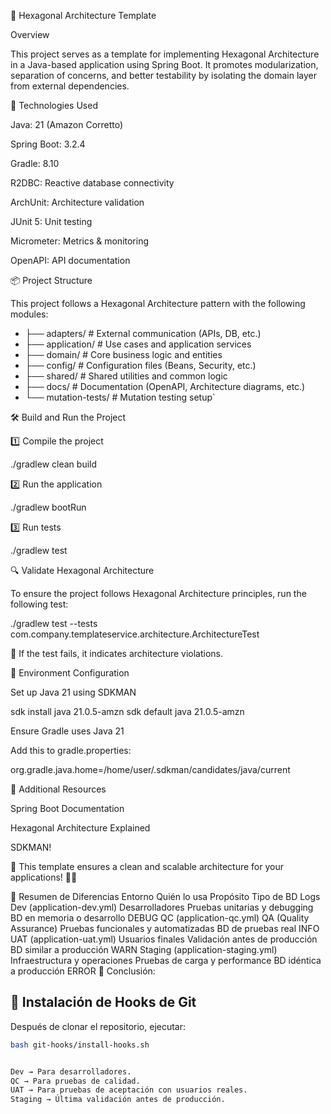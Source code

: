 🚀 Hexagonal Architecture Template

Overview

This project serves as a template for implementing Hexagonal Architecture in a Java-based application using Spring Boot. It promotes modularization, separation of concerns, and better testability by isolating the domain layer from external dependencies.

📌 Technologies Used

Java: 21 (Amazon Corretto)

Spring Boot: 3.2.4

Gradle: 8.10

R2DBC: Reactive database connectivity

ArchUnit: Architecture validation

JUnit 5: Unit testing

Micrometer: Metrics & monitoring

OpenAPI: API documentation

📦 Project Structure

This project follows a Hexagonal Architecture pattern with the following modules:

* ├── adapters/         # External communication (APIs, DB, etc.)
* ├── application/      # Use cases and application services
* ├── domain/          # Core business logic and entities
* ├── config/          # Configuration files (Beans, Security, etc.)
* ├── shared/          # Shared utilities and common logic
* ├── docs/            # Documentation (OpenAPI, Architecture diagrams, etc.)
* └── mutation-tests/  # Mutation testing setup`

🛠️ Build and Run the Project

1️⃣ Compile the project

./gradlew clean build

2️⃣ Run the application

./gradlew bootRun

3️⃣ Run tests

./gradlew test

🔍 Validate Hexagonal Architecture

To ensure the project follows Hexagonal Architecture principles, run the following test:

./gradlew test --tests com.company.templateservice.architecture.ArchitectureTest

📌 If the test fails, it indicates architecture violations.

📌 Environment Configuration

Set up Java 21 using SDKMAN

sdk install java 21.0.5-amzn
sdk default java 21.0.5-amzn

Ensure Gradle uses Java 21

Add this to gradle.properties:

org.gradle.java.home=/home/user/.sdkman/candidates/java/current

📌 Additional Resources

Spring Boot Documentation

Hexagonal Architecture Explained

SDKMAN!

📌 This template ensures a clean and scalable architecture for your applications! 🚀🔥


🚀 Resumen de Diferencias
Entorno	Quién lo usa	Propósito	Tipo de BD	Logs
Dev (application-dev.yml)	Desarrolladores	Pruebas unitarias y debugging	BD en memoria o desarrollo	DEBUG
QC (application-qc.yml)	QA (Quality Assurance)	Pruebas funcionales y automatizadas	BD de pruebas real	INFO
UAT (application-uat.yml)	Usuarios finales	Validación antes de producción	BD similar a producción	WARN
Staging (application-staging.yml)	Infraestructura y operaciones	Pruebas de carga y performance	BD idéntica a producción	ERROR
📌 Conclusión:

## 🚀 Instalación de Hooks de Git
Después de clonar el repositorio, ejecutar:
```bash
bash git-hooks/install-hooks.sh


Dev → Para desarrolladores.
QC → Para pruebas de calidad.
UAT → Para pruebas de aceptación con usuarios reales.
Staging → Última validación antes de producción.

